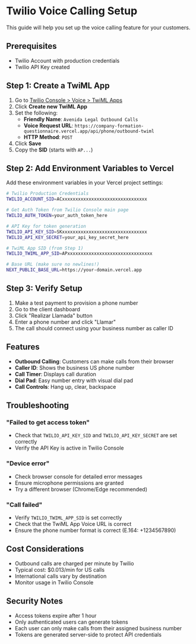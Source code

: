 # Twilio Voice Calling Setup

This guide will help you set up the voice calling feature for your customers.

## Prerequisites

- Twilio Account with production credentials
- Twilio API Key created

## Step 1: Create a TwiML App

1. Go to [Twilio Console > Voice > TwiML Apps](https://console.twilio.com/us1/develop/voice/manage/twiml-apps)
2. Click **Create new TwiML App**
3. Set the following:
   - **Friendly Name**: `Avenida Legal Outbound Calls`
   - **Voice Request URL**: `https://company-formation-questionnaire.vercel.app/api/phone/outbound-twiml`
   - **HTTP Method**: `POST`
4. Click **Save**
5. Copy the **SID** (starts with `AP...`)

## Step 2: Add Environment Variables to Vercel

Add these environment variables in your Vercel project settings:

```bash
# Twilio Production Credentials
TWILIO_ACCOUNT_SID=ACxxxxxxxxxxxxxxxxxxxxxxxxxxxxxxxx

# Get Auth Token from Twilio Console main page
TWILIO_AUTH_TOKEN=your_auth_token_here

# API Key for token generation
TWILIO_API_KEY_SID=SKxxxxxxxxxxxxxxxxxxxxxxxxxxxxxxxx
TWILIO_API_KEY_SECRET=your_api_key_secret_here

# TwiML App SID (from Step 1)
TWILIO_TWIML_APP_SID=APxxxxxxxxxxxxxxxxxxxxxxxxxxxxxxxx

# Base URL (make sure no newlines!)
NEXT_PUBLIC_BASE_URL=https://your-domain.vercel.app
```

## Step 3: Verify Setup

1. Make a test payment to provision a phone number
2. Go to the client dashboard
3. Click "Realizar Llamada" button
4. Enter a phone number and click "Llamar"
5. The call should connect using your business number as caller ID

## Features

- **Outbound Calling**: Customers can make calls from their browser
- **Caller ID**: Shows the business US phone number
- **Call Timer**: Displays call duration
- **Dial Pad**: Easy number entry with visual dial pad
- **Call Controls**: Hang up, clear, backspace

## Troubleshooting

### "Failed to get access token"
- Check that `TWILIO_API_KEY_SID` and `TWILIO_API_KEY_SECRET` are set correctly
- Verify the API Key is active in Twilio Console

### "Device error"
- Check browser console for detailed error messages
- Ensure microphone permissions are granted
- Try a different browser (Chrome/Edge recommended)

### "Call failed"
- Verify `TWILIO_TWIML_APP_SID` is set correctly
- Check that the TwiML App Voice URL is correct
- Ensure the phone number format is correct (E.164: +1234567890)

## Cost Considerations

- Outbound calls are charged per minute by Twilio
- Typical cost: $0.013/min for US calls
- International calls vary by destination
- Monitor usage in Twilio Console

## Security Notes

- Access tokens expire after 1 hour
- Only authenticated users can generate tokens
- Each user can only make calls from their assigned business number
- Tokens are generated server-side to protect API credentials


